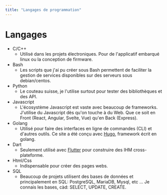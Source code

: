 ```yaml
---
title: "Langages de programmation"
---
```


# Langages

- C/C++
  - Utilisé dans les projets électroniques. Pour de l'applicatif embarqué linux ou la conception de firmware.
- Bash
  - Les scripts que j'ai pu créer sous Bash permettent de faciliter la gestion de services disponibles sur des serveurs sous debian/centos.
- Python
  - Le couteau suisse, je l'utilise surtout pour tester des bibliothèques et des API.
- Javascript
  - L'écosystème Javascript est vaste avec beaucoup de frameworks. J'utilise du Javascript dès qu'on touche à du Web. Que ce soit en Front (React, Angular, Svelte, Vue) qu'en Back (Express).
- Golang
  - Utilisé pour faire des interfaces en ligne de commandes (CLI) et d'autres outils. Ce site a été conçu avec [Hugo](https://gohugo.io/), framework écrit en golang.
- Dart
  - Seulement utilisé avec [Flutter](https://flutter.dev/) pour construire des IHM cross-plateforme.
- Html/Css
  - Indispensable pour créer des pages webs.
- SQL
  - Beaucoup de projets utilisent des bases de données et principalement en SQL: PostgreSQL, MariaDB, Mysql, etc ... Je connais les bases, càd: SELECT, UPDATE, CREATE. 